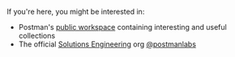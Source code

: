 If you're here, you might be interested in:

- Postman's [public workspace](https://www.postman.com/postman/workspace/postman-public-workspace/) containing interesting and useful collections
- The official [Solutions Engineering](https://github.com/postman-solutions-eng) org [@postmanlabs](https://github.com/postmanlabs)



<!--
**matt-ball/matt-ball** is a ✨ _special_ ✨ repository because its `README.md` (this file) appears on your GitHub profile.

Here are some ideas to get you started:

- 🔭 I’m currently working on ...
- 🌱 I’m currently learning ...
- 👯 I’m looking to collaborate on ...
- 🤔 I’m looking for help with ...
- 💬 Ask me about ...
- 📫 How to reach me: ...
- 😄 Pronouns: ...
- ⚡ Fun fact: ...
-->
